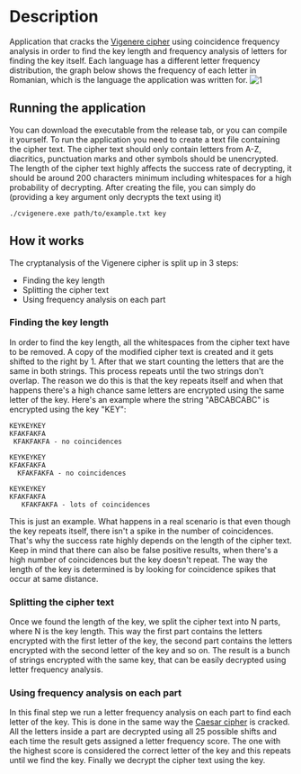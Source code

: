 # Description
Application that cracks the [Vigenere cipher](https://en.wikipedia.org/wiki/Vigen%C3%A8re_cipher) using coincidence frequency analysis in order to find the key length and frequency analysis of letters for finding the key itself. 
Each language has a different letter frequency distribution, the graph below shows the frequency of each letter in Romanian, which is the language the application was written for.
![1](https://user-images.githubusercontent.com/101511232/158178475-fe39e0a2-8152-412a-8db8-62578875636c.png)
## Running the application
You can download the executable from the release tab, or you can compile it yourself. 
To run the application you need to create a text file containing the cipher text. 
The cipher text should only contain letters from A-Z, diacritics, punctuation marks and other symbols should be unencrypted. 
The length of the cipher text highly affects the success rate of decrypting, it should be around 200 characters minimum including whitespaces for a high probability of decrypting. 
After creating the file, you can simply do (providing a key argument only decrypts the text using it)
```
./cvigenere.exe path/to/example.txt key
```
## How it works
The cryptanalysis of the Vigenere cipher is split up in 3 steps:
* Finding the key length
* Splitting the cipher text
* Using frequency analysis on each part
### Finding the key length
In order to find the key length, all the whitespaces from the cipher text have to be removed.
A copy of the modified cipher text is created and it gets shifted to the right by 1.
After that we start counting the letters that are the same in both strings.
This process repeats until the two strings don't overlap.
The reason we do this is that the key repeats itself and when that happens there's a high chance same letters are encrypted using the same letter of the key.
Here's an example where the string "ABCABCABC" is encrypted using the key "KEY":
```
KEYKEYKEY
KFAKFAKFA
 KFAKFAKFA - no coincidences
 
KEYKEYKEY
KFAKFAKFA
  KFAKFAKFA - no coincidences
  
KEYKEYKEY
KFAKFAKFA
   KFAKFAKFA - lots of coincidences
```
This is just an example.
What happens in a real scenario is that even though the key repeats itself, there isn't a spike in the number of coincidences.
That's why the success rate highly depends on the length of the cipher text.
Keep in mind that there can also be false positive results, when there's a high number of coincidences but the key doesn't repeat.
The way the length of the key is determined is by looking for coincidence spikes that occur at same distance.
### Splitting the cipher text
Once we found the length of the key, we split the cipher text into N parts, where N is the key length.
This way the first part contains the letters encrypted with the first letter of the key, the second part contains the letters encrypted with the second letter of the key and so on.
The result is a bunch of strings encrypted with the same key, that can be easily decrypted using letter frequency analysis.
### Using frequency analysis on each part
In this final step we run a letter frequency analysis on each part to find each letter of the key.
This is done in the same way the [Caesar cipher](https://github.com/sk8thing/caesar) is cracked.
All the letters inside a part are decrypted using all 25 possible shifts and each time the result gets assigned a letter frequency score.
The one with the highest score is considered the correct letter of the key and this repeats until we find the key.
Finally we decrypt the cipher text using the key.